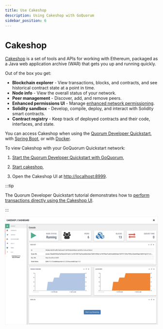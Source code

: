 ```yaml
---
title: Use Cakeshop
description: Using Cakeshop with GoQuorum
sidebar_position: 6
---
```


# Cakeshop

[Cakeshop](https://github.com/ConsenSys/cakeshop) is a set of tools and APIs for working with Ethereum, packaged as a Java web application archive (WAR) that gets you up and running quickly.

Out of the box you get:

- **Blockchain explorer** - View transactions, blocks, and contracts, and see historical contract state at a point in time.
- **Node info** - View the overall status of your network.
- **Peer management** - Discover, add, and remove peers.
- **Enhanced permissions UI** - Manage [enhanced network permissioning](../../concepts/permissions-overview.md#enhanced-network-permissioning).
- **Solidity sandbox** - Develop, compile, deploy, and interact with Solidity smart contracts.
- **Contract registry** - Keep track of deployed contracts and their code, interfaces, and state.

You can access Cakeshop when using the [Quorum Developer Quickstart](https://github.com/ConsenSys/cakeshop#running-with-the-quorum-dev-quickstart), with [Spring Boot](https://github.com/ConsenSys/cakeshop#running-via-spring-boot), or with [Docker](https://github.com/ConsenSys/cakeshop#running-via-docker).

To view Cakeshop with your GoQuorum Quickstart network:

1. [Start the Quorum Developer Quickstart with GoQuorum](../../tutorials/quorum-dev-quickstart/using-the-quickstart.md),

2. [Start cakeshop](https://github.com/ConsenSys/cakeshop#running-with-the-quorum-dev-quickstart),

3. Open the Cakeshop UI at [http://localhost:8999](http://localhost:8999).

:::tip

The Quorum Developer Quickstart tutorial demonstrates how to [perform transactions directly using the Cakeshop UI](../../tutorials/quorum-dev-quickstart/using-the-quickstart.md#use-cakeshop).

:::

![Cakeshop](../../images/console.png)
